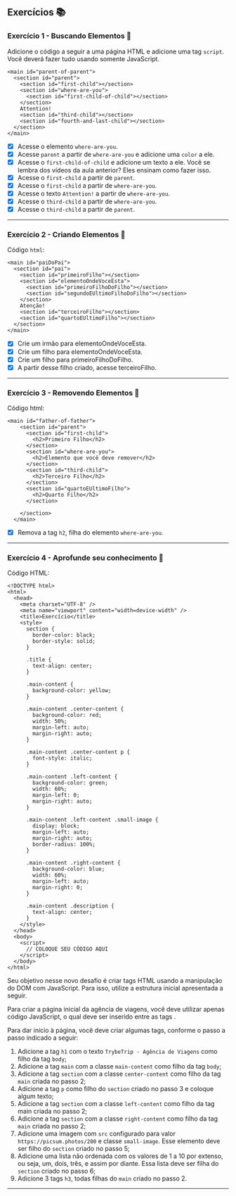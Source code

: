 ## Exercícios :books:

### Exercício 1 - Buscando Elementos :dart:

Adicione o código a seguir a uma página HTML e adicione uma tag `script`. Você deverá fazer tudo usando somente JavaScript.

```
<main id="parent-of-parent">
  <section id="parent">
    <section id="first-child"></section>
    <section id="where-are-you">
      <section id="first-child-of-child"></section>
    </section>
    Attention!
    <section id="third-child"></section>
    <section id="fourth-and-last-child"></section>
  </section>
</main>
```

- [x] Acesse o elemento `where-are-you`.
- [x] Acesse `parent` a partir de `where-are-you` e adicione uma `color` a ele.
- [x] Acesse o `first-child-of-child` e adicione um texto a ele. Você se lembra dos vídeos da aula anterior? Eles ensinam como fazer isso.
- [x] Acesse o `first-child` a partir de `parent`.
- [x] Acesse o `first-child` a partir de `where-are-you`.
- [x] Acesse o texto `Attention!` a partir de `where-are-you`.
- [x] Acesse o `third-child` a partir de `where-are-you`.
- [x] Acesse o `third-child` a partir de `parent`.

---

### Exercício 2 - Criando Elementos :dart:

Código `html`:

```
<main id="paiDoPai">
  <section id="pai">
    <section id="primeiroFilho"></section>
    <section id="elementoOndeVoceEsta">
      <section id="primeiroFilhoDoFilho"></section>
      <section id="segundoEUltimoFilhoDoFilho"></section>
    </section>
    Atenção!
    <section id="terceiroFilho"></section>
    <section id="quartoEUltimoFilho"></section>
  </section>
</main>
```

- [x] Crie um irmão para elementoOndeVoceEsta.
- [x] Crie um filho para elementoOndeVoceEsta.
- [x] Crie um filho para primeiroFilhoDoFilho.
- [x] A partir desse filho criado, acesse terceiroFilho.

---

### Exercício 3 - Removendo Elementos :dart:

Código html:

```
<main id="father-of-father">
    <section id="parent">
      <section id="first-child">
        <h2>Primeiro Filho</h2>
      </section>
      <section id="where-are-you">
        <h2>Elemento que você deve remover</h2>
      </section>
      <section id="third-child">
        <h2>Terceiro Filho</h2>
      </section>
      <section id="quartoEUltimoFilho">
        <h2>Quarto Filho</h2>
      </section>

    </section>
  </main>
```

- [x] Remova a tag `h2`, filha do elemento `where-are-you`.

---

### Exercício 4 - Aprofunde seu conhecimento :dart:

Código HTML:

```
<!DOCTYPE html>
<html>
  <head>
    <meta charset="UTF-8" />
    <meta name="viewport" content="width=device-width" />
    <title>Exercício</title>
    <style>
      section {
        border-color: black;
        border-style: solid;
      }

      .title {
        text-align: center;
      }

      .main-content {
        background-color: yellow;
      }

      .main-content .center-content {
        background-color: red;
        width: 50%;
        margin-left: auto;
        margin-right: auto;
      }

      .main-content .center-content p {
        font-style: italic;
      }

      .main-content .left-content {
        background-color: green;
        width: 60%;
        margin-left: 0;
        margin-right: auto;
      }

      .main-content .left-content .small-image {
        display: block;
        margin-left: auto;
        margin-right: auto;
        border-radius: 100%;
      }

      .main-content .right-content {
        background-color: blue;
        width: 60%;
        margin-left: auto;
        margin-right: 0;
      }

      .main-content .description {
        text-align: center;
      }
    </style>
  </head>
  <body>
    <script>
      // COLOQUE SEU CÓDIGO AQUI
    </script>
  </body>
</html>
```

Seu objetivo nesse novo desafio é criar tags HTML usando a manipulação do DOM com JavaScript. Para isso, utilize a estrutura inicial apresentada a seguir.

Para criar a página inicial da agência de viagens, você deve utilizar apenas código JavaScript, o qual deve ser inserido entre as tags <script> e </script>.

Para dar início à página, você deve criar algumas tags, conforme o passo a passo indicado a seguir:

1. Adicione a tag `h1` com o texto `TrybeTrip - Agência de Viagens` como filho da tag `body`;
2. Adicione a tag `main` com a classe `main-content` como filho da tag `body`;
3. Adicione a tag `section` com a classe `center-content` como filho da tag `main` criada no passo 2;
4. Adicione a tag `p` como filho do `section` criado no passo 3 e coloque algum texto;
5. Adicione a tag `section` com a classe `left-content` como filho da tag main criada no passo 2;
6. Adicione a tag `section` com a classe `right-content` como filho da tag `main` criada no passo 2;
7. Adicione uma imagem com `src` configurado para valor `https://picsum.photos/200` e classe `small-image`. Esse elemento deve ser filho do `section` criado no passo 5;
8. Adicione uma lista não ordenada com os valores de 1 a 10 por extenso, ou seja, um, dois, três, e assim por diante. Essa lista deve ser filha do `section` criado no passo 6;
9. Adicione 3 tags `h3`, todas filhas do `main` criado no passo 2.

---
